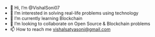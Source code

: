 - 👋 Hi, I’m @VishalSoni07
- 👀 I’m interested in solving real-life problems using technology
- 🌱 I’m currently learning Blockchain
- 💞️ I’m looking to collaborate on Open Source & Blockchain problems
- 📫 How to reach me vishalsatyasoni@gmail.com

<!---
VishalSoni07/VishalSoni07 is a ✨ special ✨ repository because its `README.md` (this file) appears on your GitHub profile.
You can click the Preview link to take a look at your changes.
--->
